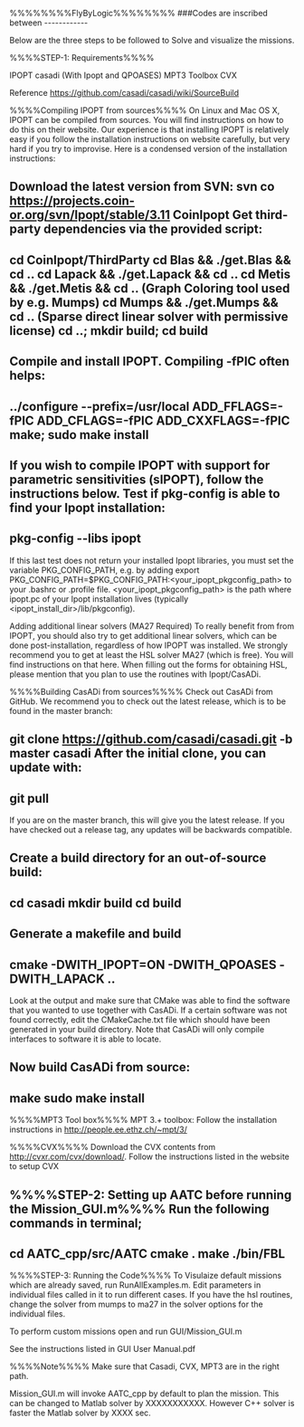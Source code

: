 %%%%%%%%FlyByLogic%%%%%%%%
###Codes are inscribed between ------------

Below are the three steps to be followed to Solve and visualize the missions.

%%%%STEP-1: Requirements%%%%

IPOPT
casadi (With Ipopt and QPOASES)
MPT3 Toolbox
CVX

Reference https://github.com/casadi/casadi/wiki/SourceBuild

%%%%Compiling IPOPT from sources%%%%
On Linux and Mac OS X, IPOPT can be compiled from sources. You will find instructions on how to do this on their website. Our experience is that installing IPOPT is relatively easy if you follow the installation instructions on website carefully, but very hard if you try to improvise. Here is a condensed version of the installation instructions:

Download the latest version from SVN:
svn co https://projects.coin-or.org/svn/Ipopt/stable/3.11 CoinIpopt
Get third-party dependencies via the provided script:
------------
cd CoinIpopt/ThirdParty
cd Blas && ./get.Blas && cd ..
cd Lapack && ./get.Lapack && cd ..
cd Metis && ./get.Metis && cd .. (Graph Coloring tool used by e.g. Mumps)
cd Mumps && ./get.Mumps && cd .. (Sparse direct linear solver with permissive license)
cd ..; mkdir build; cd build
------------
Compile and install IPOPT. Compiling -fPIC often helps:
------------
../configure --prefix=/usr/local ADD_FFLAGS=-fPIC ADD_CFLAGS=-fPIC ADD_CXXFLAGS=-fPIC
make; 
sudo make install
------------
If you wish to compile IPOPT with support for parametric sensitivities (sIPOPT), follow the instructions below.
Test if pkg-config is able to find your Ipopt installation:
------------
pkg-config --libs ipopt
------------
If this last test does not return your installed Ipopt libraries, you must set the variable PKG_CONFIG_PATH, e.g. by adding export PKG_CONFIG_PATH=$PKG_CONFIG_PATH:<your_ipopt_pkgconfig_path> to your .bashrc or .profile file. <your_ipopt_pkgconfig_path> is the path where ipopt.pc of your Ipopt installation lives (typically <ipopt_install_dir>/lib/pkgconfig).

Adding additional linear solvers (MA27 Required)
To really benefit from from IPOPT, you should also try to get additional linear solvers, which can be done post-installation, regardless of how IPOPT was installed. We strongly recommend you to get at least the HSL solver MA27 (which is free). You will find instructions on that here. When filling out the forms for obtaining HSL, please mention that you plan to use the routines with Ipopt/CasADi.

%%%%Building CasADi from sources%%%%
Check out CasADi from GitHub. We recommend you to check out the latest release, which is to be found in the master branch:

git clone https://github.com/casadi/casadi.git -b master casadi
After the initial clone, you can update with:
------------
git pull
------------
If you are on the master branch, this will give you the latest release. If you have checked out a release tag, any updates will be backwards compatible.

Create a build directory for an out-of-source build:
------------
cd casadi
mkdir build
cd build
------------
Generate a makefile and build
------------
cmake -DWITH_IPOPT=ON -DWITH_QPOASES -DWITH_LAPACK ..
------------
Look at the output and make sure that CMake was able to find the software that you wanted to use together with CasADi. If a certain software was not found correctly, edit the CMakeCache.txt file which should have been generated in your build directory. Note that CasADi will only compile interfaces to software it is able to locate.

Now build CasADi from source:
------------
make
sudo make install
------------

%%%%MPT3 Tool box%%%%
MPT 3.+ toolbox: Follow the installation instructions in http://people.ee.ethz.ch/~mpt/3/

%%%%CVX%%%%
Download the CVX contents from http://cvxr.com/cvx/download/. Follow the instructions listed in the website to setup CVX

%%%%STEP-2: Setting up AATC before running the Mission_GUI.m%%%%
Run the following commands in terminal;
------------
cd AATC_cpp/src/AATC
cmake .
make
./bin/FBL
------------

%%%%STEP-3: Running the Code%%%%
To Visulaize default missions which are already saved, run RunAllExamples.m. Edit parameters in individual files called in it to run different cases. If you have the hsl routines, change the solver from mumps to ma27 in the solver options for the individual files.

To perform custom missions open and run GUI/Mission_GUI.m

See the instructions listed in GUI User Manual.pdf

%%%%Note%%%%
Make sure that Casadi, CVX, MPT3 are in the right path.

Mission_GUI.m will invoke AATC_cpp by default to plan the mission. This can be changed to Matlab solver by XXXXXXXXXXX. However C++ solver is faster the Matlab solver by XXXX sec.